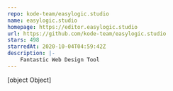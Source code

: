 ```yaml
---
repo: kode-team/easylogic.studio
name: easylogic.studio
homepage: https://editor.easylogic.studio
url: https://github.com/kode-team/easylogic.studio
stars: 498
starredAt: 2020-10-04T04:59:42Z
description: |-
    Fantastic Web Design Tool 
---
```


[object Object]
